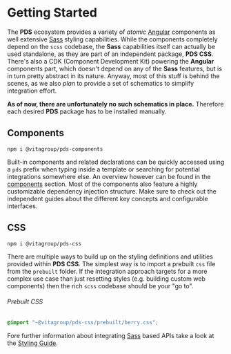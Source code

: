 # Getting Started

The **PDS** ecosystem provides a variety of _atomic_ [Angular][aio] components as well extensive
[Sass][sass] styling capabilities. While the components completely depend on the `scss` codebase,
the **Sass** capabilities itself can actually be used standalone, as they are part of an
independent package, **PDS CSS**. There's also a CDK (Component Development Kit) powering the 
**Angular** components part, which doesn't depend on any of the **Sass** features, but is in turn
pretty abstract in its nature. Anyway, most of this stuff is behind the scenes, as we also _plan_
to provide a set of schematics to simplify integration effort. 

**As of now, there are unfortunately no such schematics in place.** Therefore each desired **PDS**
package has to be installed manually.

## Components

```
npm i @vitagroup/pds-components
```

Built-in components and related declarations can be quickly accessed using a `pds` prefix when
typing inside a template or searching for potential integrations somewhere else. An overview
however can be found in the [components](/components) section. Most of the components also
feature a highly customizable dependency injection structure. Make sure to check out the
independent guides about the different key concepts and configurable interfaces.

## CSS

```
npm i @vitagroup/pds-css
```

There are multiple ways to build up on the styling definitions and utilities provided within
**PDS CSS**. The simplest way is to import a prebuilt `css` file from the `prebuilt` folder.
If the integration approach targets for a more complex use case than just resetting styles 
(e.g. building custom web components) then the rich `scss` codebase should be your "go to".

###### Prebuilt CSS

```css
@import "~@vitagroup/pds-css/prebuilt/berry.css";
```

Fore further information about integrating [Sass][sass] based APIs take a look at the [Styling Guide](/guides/styling).


  [aio]: https://angular.io
  [sass]: https://sass-lang.com
